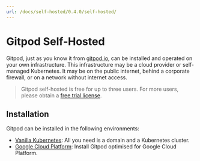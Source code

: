 ```yaml
---
url: /docs/self-hosted/0.4.0/self-hosted/
---
```



# Gitpod Self-Hosted

Gitpod, just as you know it from [gitpod.io](https://gitpod.io), can be installed and operated on your own infrastructure.
This infrastructure may be a cloud provider or self-managed Kubernetes. It may be on the public internet, behind a corporate firewall, or on a network without internet access.

  > Gitpod self-hosted is free for up to three users.
  > For more users, please obtain a [free trial license](https://gitpod.io/selfhosted-trial/).

## Installation

Gitpod can be installed in the following environments:
* [Vanilla Kubernetes](../install/install-on-kubernetes/): All you need is a domain and a Kubernetes cluster.
* [Google Cloud Platform](../install/install-on-gcp-script/): Install Gitpod optimised for Google Cloud Platform.
